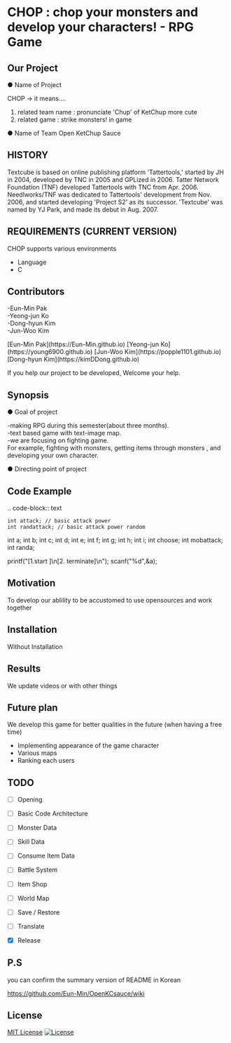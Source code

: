 CHOP : chop your monsters and develop your characters! - RPG Game
===============================================================

## Our Project

● Name of Project  

CHOP
-> it means....  
1) related team name : pronunciate 'Chup' of KetChup more cute  
2) related game : strike monsters! in game


● Name of Team
Open KetChup Sauce


## HISTORY

Textcube is based on online publishing platform 'Tattertools,' started by JH in 2004, developed by TNC in 2005 and GPLized in 2006. Tatter Network Foundation (TNF) developed Tattertools with TNC from Apr. 2006. Needlworks/TNF was dedicated to Tattertools' development from Nov. 2006, and started developing 'Project S2' as its successor. 'Textcube' was named by YJ Park, and made its debut in Aug. 2007.


## REQUIREMENTS (CURRENT VERSION)
CHOP supports various environments
* Language
 * C


## Contributors

<current team members>

-Eun-Min Pak  
-Yeong-jun Ko  
-Dong-hyun Kim  
-Jun-Woo Kim  
  
<Github address of team members>  
[Eun-Min Pak](https://Eun-Min.github.io)
[Yeong-jun Ko](https://young6900.github.io)
[Jun-Woo Kim](https://popple1101.github.io)
[Dong-hyun Kim](https://kimDDong.github.io)  

<people who will contribute afterwords>

If you help our project to be developed, Welcome your help.


## Synopsis
  
● Goal of project

-making RPG during this semester(about three months).  
-text based game with text-image map.     
-we are focusing on fighting game.      
For example, fighting with monsters, getting items through monsters , and developing your own character.

● Directing point of project


## Code Example

.. code-block:: text

    int attack; // basic attack power
    int randattack; // basic attack power random
 int a;
 int b;
 int c;
 int d;
 int e;
 int f;
 int g;
 int h;
 int i;
 int choose;
 int mobattack;
 int randa; 

 printf("[1.start ]\n[2. terminate]\n");
 scanf("%d",&a);


## Motivation

To develop our ablility to be accustomed to use opensources and work together


## Installation

Without Installation


## Results

We update videos or with other things


## Future plan 

We develop this game for better qualities in the future (when having a free time)
- Implementing appearance of the game character
- Various maps
- Ranking each users

## TODO

- [ ] Opening
- [ ] Basic Code Architecture
- [ ] Monster Data
- [ ] Skill Data
- [ ] Consume Item Data
- [ ] Battle System
- [ ] Item Shop
- [ ] World Map
- [ ] Save / Restore
- [ ] Translate
- [x] Release


## P.S  
you can confirm the summary version of README in Korean

https://github.com/Eun-Min/OpenKCsauce/wiki


## License

[MIT License](LICENSE)
[![License](https://img.shields.io/badge/license-GPLv2-green.svg)](https://ocw.mit.edu/index.htm)
